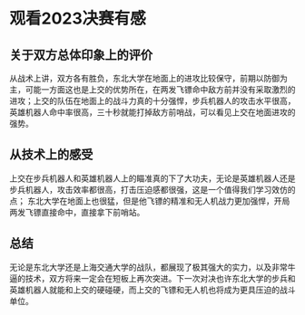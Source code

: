 ﻿# 观看2023决赛有感
## 关于双方总体印象上的评价
从战术上讲，双方各有胜负，东北大学在地面上的进攻比较保守，前期以防御为主，可能一方面这也是上交的优势所在，在两发飞镖命中敌方前并没有采取激烈的进攻；上交的队伍在地面上的战斗力真的十分强悍，步兵机器人的攻击水平很高，英雄机器人命中率很高，三十秒就能打掉敌方前哨战，可以看见上交在地面进攻的强势。

## 从技术上的感受
上交在步兵机器人和英雄机器人上的瞄准真的下了大功夫，无论是英雄机器人还是步兵机器人，攻击效率都很高，打击压迫感都很强，这是一个值得我们学习效仿的点；
东北大学在地面上也很猛，但是他飞镖的精准和无人机战力更加强悍，开局两发飞镖直接命中，直接拿下前哨站。

## 总结
无论是东北大学还是上海交通大学的战队，都展现了极其强大的实力，以及非常牛逼的技术，双方将来一定会在短板上再次突进。下一次对决也许东北大学的步兵和英雄机器人就能和上交的硬碰硬，而上交的飞镖和无人机也将成为更具压迫的战斗单位。
